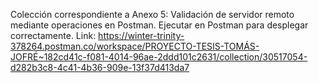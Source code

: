 Colección correspondiente a Anexo 5: Validación de servidor remoto mediante operaciones en Postman. Ejecutar en Postman para desplegar correctamente. Link: https://winter-trinity-378264.postman.co/workspace/PROYECTO-TESIS-TOMÁS-JOFRÉ~182cd41c-f081-4014-96ae-2ddd101c2631/collection/30517054-d282b3c8-4c41-4b36-909e-13f37d413da7
